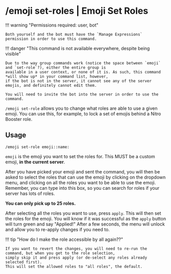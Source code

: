 # /emoji set-roles | Emoji Set Roles

!!! warning "Permissions required: user, bot"

    Both yourself and the bot must have the `Manage Expressions` permission in order to use this command.

!!! danger "This command is not available everywhere, despite being visible"

    Due to the way group commands work (notice the space between `emoji` and `set-role`?), either the entire group is
    available in a user context, or none of it is. As such, this command *will show up* in your command list, however,
    if the bot is not in the server, it cannot see any of the server emojis, and definitely cannot edit them.

    You will need to invite the bot into the server in order to use the command.

`/emoji set-role` allows you to change what roles are able to use a given emoji. You can use this, for example,
to lock a set of emojis behind a Nitro Booster role.

## Usage

`/emoji set-role emoji::name:`

`emoji` is the emoji you want to set the roles for. This MUST be a custom emoji, __in the current server__.

After you have picked your emoji and sent the command, you will then be asked to select the roles that can use the emoji
by clicking on the dropdown menu, and clicking on all the roles you want to be able to use the emoji.
Remember, you can type into this box, so you can search for roles if your server has lots of roles.

**You can only pick up to 25 roles.**

After selecting all the roles you want to use, press `apply`. This will then set the roles for the emoji.
You will know if it was successful as the `apply` button will turn green and say "Applied!"
After a few seconds, the menu will unlock and allow you to re-apply changes if you need to.

!!! tip "How do I make the role accessible by all again??"

    If you want to revert the changes, you will need to re-run the command, but when you get to the role selection,
    simply skip it and press apply (or de-select any roles already selected first).
    This will set the allowed roles to "all roles", the default.
